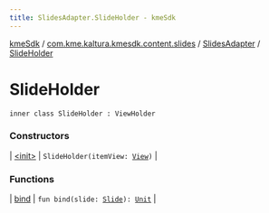 ```yaml
---
title: SlidesAdapter.SlideHolder - kmeSdk
---
```


[kmeSdk](../../../index.html) / [com.kme.kaltura.kmesdk.content.slides](../../index.html) / [SlidesAdapter](../index.html) / [SlideHolder](./index.html)

# SlideHolder

`inner class SlideHolder : ViewHolder`

### Constructors

| [&lt;init&gt;](-init-.html) | `SlideHolder(itemView: `[`View`](https://developer.android.com/reference/android/view/View.html)`)` |

### Functions

| [bind](bind.html) | `fun bind(slide: `[`Slide`](../../../com.kme.kaltura.kmesdk.ws.message.module/-kme-active-content-module-message/-active-content-payload/-slide/index.html)`): `[`Unit`](https://kotlinlang.org/api/latest/jvm/stdlib/kotlin/-unit/index.html) |

